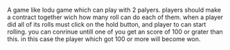 A game like lodu game which can play with 2 palyers.
players should make a contract together wich how many roll can do each of them.
when a player did all of its rolls must click on the hold button, and player to can start rolling.
you can conrinue untill one of you get an score of 100 or grater than this. in this case the player which got 100 or more will become won.
